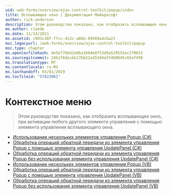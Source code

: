 ```yaml
---
uid: web-forms/overview/ajax-control-toolkit/popup/index
title: Всплывающее окно | Документация Майкрософт
author: rick-anderson
description: Этом руководстве показано, как отобразить всплывающее окно, при активации любого другого элемента управления с помощью элемента управления всплывающего окна.
ms.author: riande
ms.date: 11/14/2011
ms.assetid: c993c38f-ffcc-412c-a8bb-09569a4cba23
msc.legacyurl: /web-forms/overview/ajax-control-toolkit/popup
msc.type: chapter
ms.openlocfilehash: 4e5e77b6d1ddba1b04e8f53d9a529551ec370015
ms.sourcegitcommit: 24b1f6decbb17bb22a45166e5fdb0845c65af498
ms.translationtype: MT
ms.contentlocale: ru-RU
ms.lasthandoff: 03/01/2019
ms.locfileid: "57023061"
---
```

<a name="popup"></a>Контекстное меню
====================
> Этом руководстве показано, как отобразить всплывающее окно, при активации любого другого элемента управления с помощью элемента управления всплывающего окна.


- [Использование нескольких элементов управления Popup (C#)](using-multiple-popup-controls-cs.md)
- [Обработка операций обратной передачи из элемента управления Popup с помощью элемента управления UpdatePanel (C#)](handling-postbacks-from-a-popup-control-with-an-updatepanel-cs.md)
- [Обработка операций обратной передачи из элемента управления Popup без использования элемента управления UpdatePanel (C#)](handling-postbacks-from-a-popup-control-without-an-updatepanel-cs.md)
- [Использование нескольких элементов управления Popup (VB)](using-multiple-popup-controls-vb.md)
- [Обработка операций обратной передачи из элемента управления Popup с помощью элемента управления UpdatePanel (VB)](handling-postbacks-from-a-popup-control-with-an-updatepanel-vb.md)
- [Обработка операций обратной передачи из элемента управления Popup без использования элемента управления UpdatePanel (VB)](handling-postbacks-from-a-popup-control-without-an-updatepanel-vb.md)
